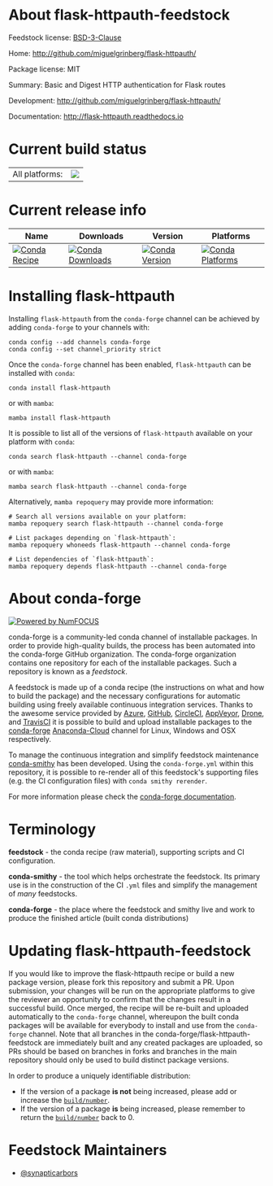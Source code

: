 About flask-httpauth-feedstock
==============================

Feedstock license: [BSD-3-Clause](https://github.com/conda-forge/flask-httpauth-feedstock/blob/main/LICENSE.txt)

Home: http://github.com/miguelgrinberg/flask-httpauth/

Package license: MIT

Summary: Basic and Digest HTTP authentication for Flask routes

Development: http://github.com/miguelgrinberg/flask-httpauth/

Documentation: http://flask-httpauth.readthedocs.io

Current build status
====================


<table><tr><td>All platforms:</td>
    <td>
      <a href="https://dev.azure.com/conda-forge/feedstock-builds/_build/latest?definitionId=2956&branchName=main">
        <img src="https://dev.azure.com/conda-forge/feedstock-builds/_apis/build/status/flask-httpauth-feedstock?branchName=main">
      </a>
    </td>
  </tr>
</table>

Current release info
====================

| Name | Downloads | Version | Platforms |
| --- | --- | --- | --- |
| [![Conda Recipe](https://img.shields.io/badge/recipe-flask--httpauth-green.svg)](https://anaconda.org/conda-forge/flask-httpauth) | [![Conda Downloads](https://img.shields.io/conda/dn/conda-forge/flask-httpauth.svg)](https://anaconda.org/conda-forge/flask-httpauth) | [![Conda Version](https://img.shields.io/conda/vn/conda-forge/flask-httpauth.svg)](https://anaconda.org/conda-forge/flask-httpauth) | [![Conda Platforms](https://img.shields.io/conda/pn/conda-forge/flask-httpauth.svg)](https://anaconda.org/conda-forge/flask-httpauth) |

Installing flask-httpauth
=========================

Installing `flask-httpauth` from the `conda-forge` channel can be achieved by adding `conda-forge` to your channels with:

```
conda config --add channels conda-forge
conda config --set channel_priority strict
```

Once the `conda-forge` channel has been enabled, `flask-httpauth` can be installed with `conda`:

```
conda install flask-httpauth
```

or with `mamba`:

```
mamba install flask-httpauth
```

It is possible to list all of the versions of `flask-httpauth` available on your platform with `conda`:

```
conda search flask-httpauth --channel conda-forge
```

or with `mamba`:

```
mamba search flask-httpauth --channel conda-forge
```

Alternatively, `mamba repoquery` may provide more information:

```
# Search all versions available on your platform:
mamba repoquery search flask-httpauth --channel conda-forge

# List packages depending on `flask-httpauth`:
mamba repoquery whoneeds flask-httpauth --channel conda-forge

# List dependencies of `flask-httpauth`:
mamba repoquery depends flask-httpauth --channel conda-forge
```


About conda-forge
=================

[![Powered by
NumFOCUS](https://img.shields.io/badge/powered%20by-NumFOCUS-orange.svg?style=flat&colorA=E1523D&colorB=007D8A)](https://numfocus.org)

conda-forge is a community-led conda channel of installable packages.
In order to provide high-quality builds, the process has been automated into the
conda-forge GitHub organization. The conda-forge organization contains one repository
for each of the installable packages. Such a repository is known as a *feedstock*.

A feedstock is made up of a conda recipe (the instructions on what and how to build
the package) and the necessary configurations for automatic building using freely
available continuous integration services. Thanks to the awesome service provided by
[Azure](https://azure.microsoft.com/en-us/services/devops/), [GitHub](https://github.com/),
[CircleCI](https://circleci.com/), [AppVeyor](https://www.appveyor.com/),
[Drone](https://cloud.drone.io/welcome), and [TravisCI](https://travis-ci.com/)
it is possible to build and upload installable packages to the
[conda-forge](https://anaconda.org/conda-forge) [Anaconda-Cloud](https://anaconda.org/)
channel for Linux, Windows and OSX respectively.

To manage the continuous integration and simplify feedstock maintenance
[conda-smithy](https://github.com/conda-forge/conda-smithy) has been developed.
Using the ``conda-forge.yml`` within this repository, it is possible to re-render all of
this feedstock's supporting files (e.g. the CI configuration files) with ``conda smithy rerender``.

For more information please check the [conda-forge documentation](https://conda-forge.org/docs/).

Terminology
===========

**feedstock** - the conda recipe (raw material), supporting scripts and CI configuration.

**conda-smithy** - the tool which helps orchestrate the feedstock.
                   Its primary use is in the construction of the CI ``.yml`` files
                   and simplify the management of *many* feedstocks.

**conda-forge** - the place where the feedstock and smithy live and work to
                  produce the finished article (built conda distributions)


Updating flask-httpauth-feedstock
=================================

If you would like to improve the flask-httpauth recipe or build a new
package version, please fork this repository and submit a PR. Upon submission,
your changes will be run on the appropriate platforms to give the reviewer an
opportunity to confirm that the changes result in a successful build. Once
merged, the recipe will be re-built and uploaded automatically to the
`conda-forge` channel, whereupon the built conda packages will be available for
everybody to install and use from the `conda-forge` channel.
Note that all branches in the conda-forge/flask-httpauth-feedstock are
immediately built and any created packages are uploaded, so PRs should be based
on branches in forks and branches in the main repository should only be used to
build distinct package versions.

In order to produce a uniquely identifiable distribution:
 * If the version of a package **is not** being increased, please add or increase
   the [``build/number``](https://docs.conda.io/projects/conda-build/en/latest/resources/define-metadata.html#build-number-and-string).
 * If the version of a package **is** being increased, please remember to return
   the [``build/number``](https://docs.conda.io/projects/conda-build/en/latest/resources/define-metadata.html#build-number-and-string)
   back to 0.

Feedstock Maintainers
=====================

* [@synapticarbors](https://github.com/synapticarbors/)

